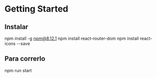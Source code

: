 # Getting Started

## Instalar

npm install -g npm@8.12.1
npm install react-router-dom
npm install react-icons --save

## Para correrlo

npm run start

